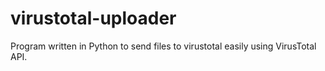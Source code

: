 # virustotal-uploader
Program written in Python to send files to virustotal easily using VirusTotal API.
